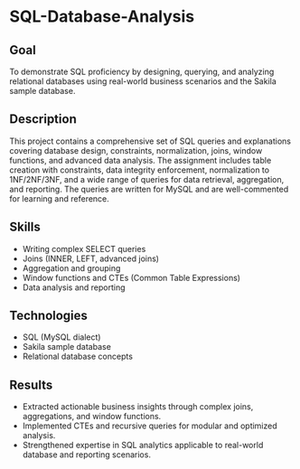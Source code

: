 # SQL-Database-Analysis
## Goal 
To demonstrate SQL proficiency by designing, querying, and analyzing relational databases using real-world business scenarios and the Sakila sample database.

## Description
This project contains a comprehensive set of SQL queries and explanations covering database design, constraints, normalization, joins, window functions, and advanced data analysis. The assignment includes table creation with constraints, data integrity enforcement, normalization to 1NF/2NF/3NF, and a wide range of queries for data retrieval, aggregation, and reporting. The queries are written for MySQL and are well-commented for learning and reference.

## Skills
- Writing complex SELECT queries
- Joins (INNER, LEFT, advanced joins)
- Aggregation and grouping
- Window functions and CTEs (Common Table Expressions)
- Data analysis and reporting

## Technologies
- SQL (MySQL dialect)
- Sakila sample database
- Relational database concepts
  
## Results
- Extracted actionable business insights through complex joins, aggregations, and window functions.
- Implemented CTEs and recursive queries for modular and optimized analysis.
- Strengthened expertise in SQL analytics applicable to real-world database and reporting scenarios.
